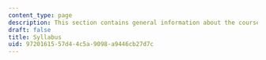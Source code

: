 ```yaml
---
content_type: page
description: This section contains general information about the course.
draft: false
title: Syllabus
uid: 97201615-57d4-4c5a-9098-a9446cb27d7c
---
```

